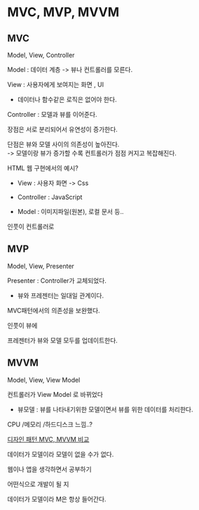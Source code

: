 # MVC, MVP, MVVM

## MVC

Model, View, Controller

Model : 데이터 계층 -> 뷰나 컨트롤러를 모른다.

View : 사용자에게 보여지는 화면 , UI

- 데이터나 함수같은 로직은 없어야 한다.

Controller : 모델과 뷰를 이어준다.

장점은 서로 분리되어서 유연성이 증가한다.

단점은 뷰와 모델 사이의 의존성이 높아진다.  
-> 모델이랑 뷰가 증가할 수록 컨트롤러가 점점 커지고 복잡해진다.

HTML 웹 구현에서의 예시?

- View : 사용자 화면 -> Css

- Controller : JavaScript

- Model : 이미지파일(원본), 로컬 문서 등..

인풋이 컨트롤러로

## MVP

Model, View, Presenter

Presenter : Controller가 교체되었다.

- 뷰와 프레젠터는 일대일 관계이다.

MVC패턴에서의 의존성을 보완했다.

인풋이 뷰에

프레젠터가 뷰와 모델 모두를 업데이트한다.

## MVVM

Model, View, View Model

컨트롤러가 View Model 로 바뀌었다

- 뷰모델 : 뷰를 나타내기위한 모델이면서 뷰를 위한 데이터를 처리한다.

CPU /메모리 /하드디스크 느낌..?

[디자인 패턴 MVC, MVVM 비교](https://donggyu9410.medium.com/%EB%94%94%EC%9E%90%EC%9D%B8-%ED%8C%A8%ED%84%B4-mvc-mvvm-%EB%B9%84%EA%B5%90-1a4e6c1c860a#:~:text=MVC%20%ED%8C%A8%ED%84%B4%EC%9D%98%20%EB%8B%A8%EC%A0%90%EC%9D%80,%EC%9C%A0%EC%A7%80%EB%B3%B4%EC%88%98%EA%B0%80%20%EC%96%B4%EB%A0%A4%EC%9B%8C%EC%A7%91%EB%8B%88%EB%8B%A4.)

데이터가 모델이라 모델이 없을 수가 없다.

웹이나 앱을 생각하면서 공부하기

어떤식으로 개발이 될 지

데이터가 모델이라 M은 항상 들어간다.
